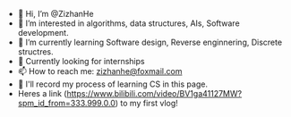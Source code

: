 - 👋 Hi, I’m @ZizhanHe
- 👀 I’m interested in algorithms, data structures, AIs, Software development.
- 🌱 I’m currently learning Software design, Reverse enginnering, Discrete structres.
- 👾 Currently looking for internships
- 📫 How to reach me: zizhanhe@foxmail.com
- 🤖 I'll record my process of learning CS in this page.
- Heres a link (https://www.bilibili.com/video/BV1ga41127MW?spm_id_from=333.999.0.0) to my first vlog! 


<!---
ZizhanHe/ZizhanHe is a ✨ special ✨ repository because its `README.md` (this file) appears on your GitHub profile.
You can click the Preview link to take a look at your changes.
--->
